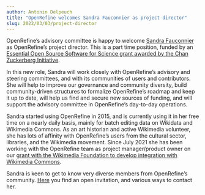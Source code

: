 ```yaml
---
author: Antonin Delpeuch
title: "OpenRefine welcomes Sandra Fauconnier as project director"
slug: 2022/03/03/project-director
---
```


OpenRefine’s advisory committee is happy to welcome [Sandra Fauconnier](https://meta.wikimedia.org/wiki/User:SFauconnier) as OpenRefine’s project director. This is a part time position, funded by an [Essential Open Source Software for Science grant awarded by the Chan Zuckerberg Initiative](https://chanzuckerberg.com/eoss/proposals/openrefine-for-everyone/).
<!--truncate-->
In this new role, Sandra will work closely with OpenRefine’s advisory and steering committees, and with its communities of users and contributors. She will help to improve our governance and community diversity, build community-driven structures to formalize OpenRefine’s roadmap and keep it up to date, will help us find and secure new sources of funding, and will support the advisory committee in OpenRefine’s day-to-day operations.

Sandra started using OpenRefine in 2015, and is currently using it in her free time on a nearly daily basis, mainly for batch editing data on Wikidata and Wikimedia Commons. As an art historian and active Wikimedia volunteer, she has lots of affinity with OpenRefine’s users from the cultural sector, libraries, and the Wikimedia movement. Since July 2021 she has been working with the OpenRefine team as project manager/product owner on our [grant with the Wikimedia Foundation to develop integration with Wikimedia Commons](https://meta.wikimedia.org/wiki/Grants:Project/CS%26S/Structured_Data_on_Wikimedia_Commons_functionalities_in_OpenRefine).

Sandra is keen to get to know very diverse members from OpenRefine’s community. [Here](https://hackmd.io/JgmAzY_9RwCilSQIxkNChA?view) you find an open invitation, and various ways to contact her.
